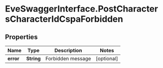 # EveSwaggerInterface.PostCharactersCharacterIdCspaForbidden

## Properties
Name | Type | Description | Notes
------------ | ------------- | ------------- | -------------
**error** | **String** | Forbidden message | [optional] 


